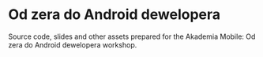 Od zera do Android dewelopera
=============================

Source code, slides and other assets prepared for the Akademia Mobile: Od zera do Android dewelopera workshop.
